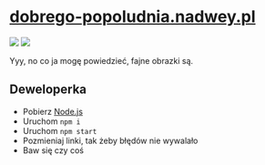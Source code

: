 # [dobrego-popoludnia.nadwey.pl](https://dobrego-popoludnia.nadwey.pl)

![](https://dobrego-popoludnia.nadwey.pl/img/f2f10358-ea03-4244-bdfb-3284912c2f9b.gif)
![](https://dobrego-popoludnia.nadwey.pl/img/865de732-acd4-482f-88d0-8a266da30770.gif)

Yyy, no co ja mogę powiedzieć, fajne obrazki są.

## Deweloperka

* Pobierz [Node.js](https://nodejs.org/)
* Uruchom `npm i`
* Uruchom `npm start`
* Pozmieniaj linki, tak żeby błędów nie wywalało
* Baw się czy coś
